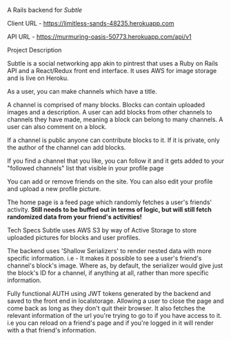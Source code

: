 A Rails backend for _Subtle_

  Client URL - https://limitless-sands-48235.herokuapp.com

  API URL - https://murmuring-oasis-50773.herokuapp.com/api/v1



Project Description

  Subtle is a social networking app akin to pintrest that uses a Ruby on Rails API and a React/Redux front end interface. It uses AWS for image storage and is live on Heroku.

  As a user, you can make channels which have a title.

  A channel is comprised of many blocks. Blocks can contain uploaded images and a description. A user can add blocks from other channels to channels they have made, meaning a block can belong to many channels.  A user can also comment on a block.

  If a channel is public anyone can contribute blocks to it. If it is private, only the author of the channel can add blocks.

  If you find a channel that you like, you can follow it and it gets added to your "followed channels" list that visible in your profile page

  You can add or remove friends on the site. You can also edit your profile and upload a new profile picture.

  The home page is a feed page which randomly fetches a user's friends' activity.
  **Still needs to be buffed out in terms of logic, but will still fetch randomized data from your friend's activities!**

Tech Specs
  Subtle uses AWS S3 by way of Active Storage to store uploaded pictures for blocks and user profiles.

  The backend uses 'Shallow Serializers' to render nested data with more specific information.
    i.e - It makes it possible to see a user's friend's channel's block's image. Where as, by default, the serializer would give just the block's ID for a channel, if anything at all, rather than more specific information.

  Fully functional AUTH using JWT tokens generated by the backend and saved to the front end in localstorage. Allowing a user to close the page and come back as long as they don't quit their browser. It also fetches the relevant information of the url you're trying to go to if you have access to it. 
    i.e you can reload on a friend's page and if you're logged in it will render with a that friend's information.
